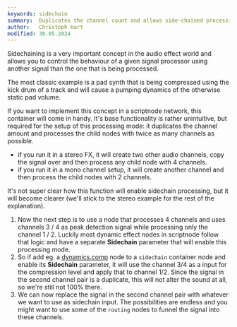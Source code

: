 ```yaml
---
keywords: sidechain
summary:  Duplicates the channel count and allows side-chained processing
author:   Christoph Hart
modified: 30.05.2024
---
```


Sidechaining is a very important concept in the audio effect world and allows you to control the behaviour of a given signal processor using another signal than the one that is being processed. 

The most classic example is a pad synth that is being compressed using the kick drum of a track and will cause a pumping dynamics of the otherwise static pad volume.

If you want to implement this concept in a scriptnode network, this container will come in handy. It's base functionality is rather unintuitive, but required for the setup of this processing mode: it duplicates the channel amount and processes the child nodes with twice as many channels as possible.

- if you run it in a stereo FX, it will create two other audio channels, copy the signal over and then process any child node with 4 channels.
- if you run it in a mono channel setup, it will create another channel and then process the child nodes with 2 channels.

It's not super clear how this function will enable sidechain processing, but it will become clearer (we'll stick to the stereo example for the rest of the explanation).  
1. Now the next step is to use a node that processes 4 channels and uses channels 3 / 4 as peak detection signal while processing only the channel 1 / 2. Luckily most dynamic effect nodes in scriptnode follow that logic and have a separate **Sidechain** parameter that will enable this processing mode.
2. So if add eg. a [dynamics.comp](/scriptnode/list/dynamics/comp) node to a `sidechain` container node and enable its **Sidechain** parameter, it will use the channel 3/4 as a input for the compression level and apply that to channel 1/2. Since the signal in the second channel pair is a duplicate, this will not alter the sound at all, so we're still not 100% there.
3. We can now replace the signal in the second channel pair with whatever we want to use as sidechain input. The possibilities are endless and you might want to use some of the `routing` nodes to funnel the signal into these channels.



